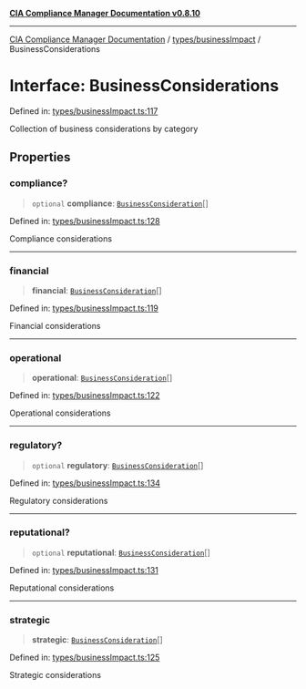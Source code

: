 [**CIA Compliance Manager Documentation v0.8.10**](../../../README.md)

***

[CIA Compliance Manager Documentation](../../../modules.md) / [types/businessImpact](../README.md) / BusinessConsiderations

# Interface: BusinessConsiderations

Defined in: [types/businessImpact.ts:117](https://github.com/Hack23/cia-compliance-manager/blob/680c1f0618a64f5e2a4571e2b2ee23d6baf8dc9d/src/types/businessImpact.ts#L117)

Collection of business considerations by category

## Properties

### compliance?

> `optional` **compliance**: [`BusinessConsideration`](BusinessConsideration.md)[]

Defined in: [types/businessImpact.ts:128](https://github.com/Hack23/cia-compliance-manager/blob/680c1f0618a64f5e2a4571e2b2ee23d6baf8dc9d/src/types/businessImpact.ts#L128)

Compliance considerations

***

### financial

> **financial**: [`BusinessConsideration`](BusinessConsideration.md)[]

Defined in: [types/businessImpact.ts:119](https://github.com/Hack23/cia-compliance-manager/blob/680c1f0618a64f5e2a4571e2b2ee23d6baf8dc9d/src/types/businessImpact.ts#L119)

Financial considerations

***

### operational

> **operational**: [`BusinessConsideration`](BusinessConsideration.md)[]

Defined in: [types/businessImpact.ts:122](https://github.com/Hack23/cia-compliance-manager/blob/680c1f0618a64f5e2a4571e2b2ee23d6baf8dc9d/src/types/businessImpact.ts#L122)

Operational considerations

***

### regulatory?

> `optional` **regulatory**: [`BusinessConsideration`](BusinessConsideration.md)[]

Defined in: [types/businessImpact.ts:134](https://github.com/Hack23/cia-compliance-manager/blob/680c1f0618a64f5e2a4571e2b2ee23d6baf8dc9d/src/types/businessImpact.ts#L134)

Regulatory considerations

***

### reputational?

> `optional` **reputational**: [`BusinessConsideration`](BusinessConsideration.md)[]

Defined in: [types/businessImpact.ts:131](https://github.com/Hack23/cia-compliance-manager/blob/680c1f0618a64f5e2a4571e2b2ee23d6baf8dc9d/src/types/businessImpact.ts#L131)

Reputational considerations

***

### strategic

> **strategic**: [`BusinessConsideration`](BusinessConsideration.md)[]

Defined in: [types/businessImpact.ts:125](https://github.com/Hack23/cia-compliance-manager/blob/680c1f0618a64f5e2a4571e2b2ee23d6baf8dc9d/src/types/businessImpact.ts#L125)

Strategic considerations
